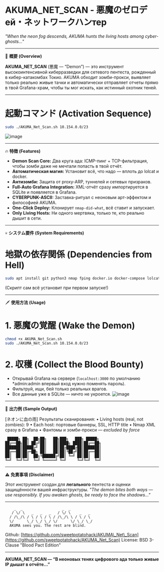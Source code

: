 # AKUMA\_NET\_SCAN - 悪魔のゼロデей・ネットワークハンтер

*"When the neon fog descends, AKUMA hunts the living hosts among cyber-ghosts..."*

---

🚀 **概要 (Overview)**

**AKUMA\_NET\_SCAN** (悪魔 — “Demon”) — это инструмент высокоинтенсивной киберразведки для сетевого пентеста, рожденный в кибер-катакомбах Токио.
AKUMA обходит зомби-прокси, выявляет только реально живые тачки и автоматически отправляет отчеты прямо в твой Grafana-храм, чтобы ты мог искать, как истинный охотник теней.

---

# 起動コマンド (Activation Sequence)

```bash
sudo ./AKUMA_Net_Scan.sh 10.154.0.0/23
```
![image](https://github.com/user-attachments/assets/4339ab08-ad07-42ff-917b-9663bd3c365c)

---

🔥 **特徴 (Features)**

* **Demon Scan Core:**
  Два круга ада: ICMP-пинг + TCP-фильтрация, чтобы зомби даже не мечтали попасть в твой отчёт.
* **Автоматическая магия:**
  Установит всё, что надо — вплоть до lolcat и docker.
* **Антизомби:**
  Защита от proxy-ARP, туннелей и сетевых призраков.
* **Full-Auto Grafana Integration:**
  XML-отчёт сразу импортируется в SQLite и появляется в Grafana.
* **CYBERPUNK-ASCII:**
  Заставка-ритуал с неоновым арт-эффектом и философией AKUMA.
* **One-Click Deploy:**
  Клонирует `nmap-did-what`, всё ставит и запускает.
* **Only Living Hosts:**
  Ни одного мертвяка, только те, кто реально дышит в сети.

---

💀 **システム要件 (System Requirements)**

# 地獄の依存関係 (Dependencies from Hell)

```bash
sudo apt install git python3 nmap fping docker.io docker-compose lolcat
```

(Скрипт сам всё установит при первом запуске!)

---

🗡️ **使用方法 (Usage)**

# 1. 悪魔の覚醒 (Wake the Demon)

```bash
chmod +x AKUMA_Net_Scan.sh
sudo ./AKUMA_Net_Scan.sh 10.154.0.0/23
```

# 2. 収穫 (Collect the Blood Bounty)

* Открывай Grafana на сервере (`localhost:3000` по умолчанию *admin:admin впервый вход нужно поменять пароль).
* Фильтруй, ищи, бей только реальных врагов.
* Все данные уже в SQLite — ничто не укроется.
![image](https://github.com/user-attachments/assets/5fe348b3-462c-49b7-93c8-c78f57d4ddc7)
---

🌌 **出力例 (Sample Output)**

\[ネオンに血の雨] Результаты сканирования:
• Living hosts (real, not zombies): 9
• Each host: портовые баннеры, SSL, HTTP title
• Nmap XML сразу в Grafana
• Фантомы и зомби-прокси — *excluded by force*

```
 █████╗ ██╗  ██╗██╗   ██╗███╗   ███╗ █████╗ 
██╔══██╗██║ ██╔╝██║   ██║████╗ ████║██╔══██╗
███████║█████╔╝ ██║   ██║██╔████╔██║███████║
██╔══██║██╔═██╗ ██║   ██║██║╚██╔╝██║██╔══██║
██║  ██║██║  ██╗╚██████╔╝██║ ╚═╝ ██║██║  ██║
╚═╝  ╚═╝╚═╝  ╚═╝ ╚═════╝ ╚═╝     ╚═╝╚═╝  ╚═╝
```

---

⚠️ **免責事項 (Disclaimer)**

Этот инструмент создан для **легального** пентеста и оценки защищённости вашей инфраструктуры.
*"The demon bites both ways — use responsibly. If you awaken ghosts, be ready to face the shadows..."*

---

```
    _  _                  _  _            
   / \/ \   _   _   _   / \/ \    _   _  
  / /\_/\ / \ / \ / \ / /\_/\ \ / \ / \ 
  \/      \_/ \_/ \_/ \/      \/ \_/ \_/ 
  AKUMA sees you. The rest are blind.
```

Github: [https://github.com/sweetpotatohack/AKUMA\_Net\_Scan](https://github.com/sweetpotatohack/AKUMA_Net_Scan)
License: BSD 3-Clause "Blood Pact Edition"

---

**AKUMA\_NET\_SCAN — “В неоновых тенях цифрового ада только живые IP дышат в отчёте…”**
